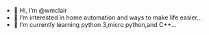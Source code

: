 - 👋 Hi, I’m @wmclair
- 👀 I’m interested in home automation and ways to make life easier...
- 🌱 I’m currently learning python 3,micro python,and C++...

<!---
wmclair/wmclair is a ✨ special ✨ repository because its `README.md` (this file) appears on your GitHub profile.
You can click the Preview link to take a look at your changes.
--->
